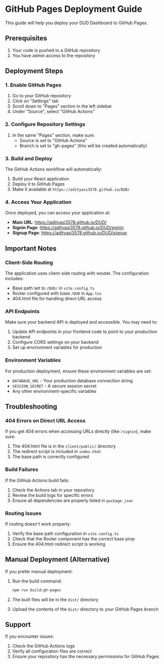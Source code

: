 # GitHub Pages Deployment Guide

This guide will help you deploy your DUD Dashboard to GitHub Pages.

## Prerequisites

1. Your code is pushed to a GitHub repository
2. You have admin access to the repository

## Deployment Steps

### 1. Enable GitHub Pages

1. Go to your GitHub repository
2. Click on "Settings" tab
3. Scroll down to "Pages" section in the left sidebar
4. Under "Source", select "GitHub Actions"

### 2. Configure Repository Settings

1. In the same "Pages" section, make sure:
   - Source is set to "GitHub Actions"
   - Branch is set to "gh-pages" (this will be created automatically)

### 3. Build and Deploy

The GitHub Actions workflow will automatically:
1. Build your React application
2. Deploy it to GitHub Pages
3. Make it available at `https://adityasi3578.github.io/DUD/`

### 4. Access Your Application

Once deployed, you can access your application at:
- **Main URL**: https://adityasi3578.github.io/DUD/
- **Signin Page**: https://adityasi3578.github.io/DUD/signin
- **Signup Page**: https://adityasi3578.github.io/DUD/signup

## Important Notes

### Client-Side Routing
The application uses client-side routing with wouter. The configuration includes:
- Base path set to `/DUD/` in `vite.config.ts`
- Router configured with base `/DUD` in `App.tsx`
- 404.html file for handling direct URL access

### API Endpoints
Make sure your backend API is deployed and accessible. You may need to:
1. Update API endpoints in your frontend code to point to your production backend
2. Configure CORS settings on your backend
3. Set up environment variables for production

### Environment Variables
For production deployment, ensure these environment variables are set:
- `DATABASE_URL` - Your production database connection string
- `SESSION_SECRET` - A secure session secret
- Any other environment-specific variables

## Troubleshooting

### 404 Errors on Direct URL Access
If you get 404 errors when accessing URLs directly (like `/signin`), make sure:
1. The 404.html file is in the `client/public/` directory
2. The redirect script is included in `index.html`
3. The base path is correctly configured

### Build Failures
If the GitHub Actions build fails:
1. Check the Actions tab in your repository
2. Review the build logs for specific errors
3. Ensure all dependencies are properly listed in `package.json`

### Routing Issues
If routing doesn't work properly:
1. Verify the base path configuration in `vite.config.ts`
2. Check that the Router component has the correct base prop
3. Ensure the 404.html redirect script is working

## Manual Deployment (Alternative)

If you prefer manual deployment:

1. Run the build command:
   ```bash
   npm run build:gh-pages
   ```

2. The built files will be in the `dist/` directory

3. Upload the contents of the `dist/` directory to your GitHub Pages branch

## Support

If you encounter issues:
1. Check the GitHub Actions logs
2. Verify all configuration files are correct
3. Ensure your repository has the necessary permissions for GitHub Pages 